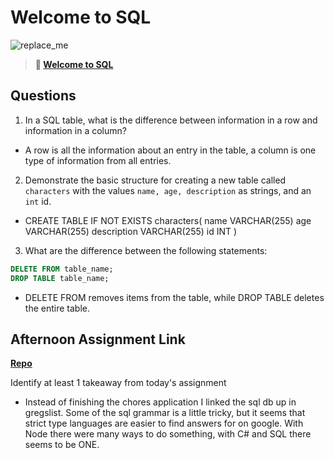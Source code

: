 # Welcome to SQL

![replace_me](https://codeworks.blob.core.windows.net/public/assets/img/illustrations/placeholder.svg)

> **📖 [Welcome to SQL](https://codeworksacademy.com/fs-student-guide/resources/wk11/01-MySQL-GettingStarted)**

## Questions

1. In a SQL table, what is the difference between information in a row and information in a column?

- A row is all the information about an entry in the table, a column is one type of information from all entries.  

2. Demonstrate the basic structure for creating a new table called `characters` with the values `name, age, description` as strings, and an `int` id.

- CREATE TABLE IF NOT EXISTS characters(
  name VARCHAR(255)
  age VARCHAR(255)
  description VARCHAR(255)
  id INT
)

3. What are the difference between the following statements: 
```sql
DELETE FROM table_name;
DROP TABLE table_name;
```

- DELETE FROM removes items from the table, while DROP TABLE deletes the entire table. 
## Afternoon Assignment Link

**[Repo](https://github.com/coelallen/greslistSharp)**

Identify at least 1 takeaway from today's assignment

- Instead of finishing the chores application I linked the sql db up in gregslist.  Some of the sql grammar is a little tricky, but it seems that strict type languages are easier to find answers for on google.  With Node there were many ways to do something, with C# and SQL there seems to be ONE.

